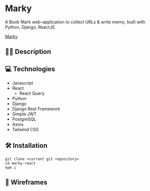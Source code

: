 # Marky

A Book Mark web-application to collect URLs & write memo, built with Python, Django, ReactJS

[Marky](link)

## ✍🏼 Description

## 💻 Technologies

- Javascript
- React
  - React Query
- Python
- Django
- Django Rest Framework
- Simple JWT
- PostgreSQL
- Axios
- Tailwind CSS

## 🛠 Installation

```
git clone <current git repository>
cd marky-react
npm i

```

## 🎨 Wireframes
